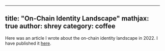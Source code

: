 
---
title:  "On-Chain Identity Landscape"
mathjax: true
author: shrey
category: coffee
---

Here was an article I wrote about the on-chain identity landscape in 2022. I have published it [here](https://mirror.xyz/shreyjain.eth/TyBzMOegl3rMNxpAFoJ36MjE0pGfdLcrVCBgy-x3qS8). 

